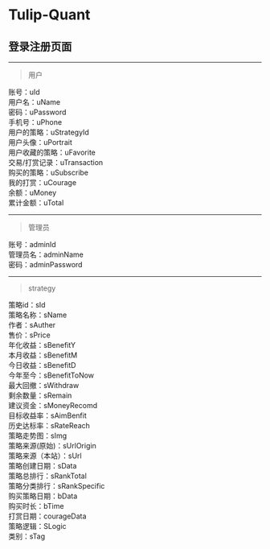 # Tulip-Quant

## 登录注册页面
---
>用户

账号：uId <br>
用户名：uName <br>
密码：uPassword <br>
手机号：uPhone <br>
用户的策略：uStrategyId <br>
用户头像：uPortrait <br>
用户收藏的策略：uFavorite <br>
交易/打赏记录：uTransaction <br>
购买的策略：uSubscribe <br>
我的打赏：uCourage <br>
余额：uMoney <br>
累计金额：uTotal <br>

---
>管理员

账号：adminId <br>
管理员名：adminName <br>
密码：adminPassword <br>

---
>strategy

策略id：sId <br>
策略名称：sName <br>
作者：sAuther <br>
售价：sPrice  <br>
年化收益：sBenefitY <br>
本月收益：sBenefitM <br>
今日收益：sBenefitD <br>
今年至今：sBenefitToNow <br>
最大回撤：sWithdraw <br>
剩余数量：sRemain <br>
建议资金：sMoneyRecomd <br>
目标收益率：sAimBenfit <br>
历史达标率：sRateReach <br>
策略走势图：sImg <br>
策略来源(原始)：sUrlOrigin <br>
策略来源（本站）：sUrl <br>
策略创建日期：sData <br>
策略总排行：sRankTotal <br>
策略分类排行：sRankSpecific <br>
购买策略日期：bData <br>
购买时长：bTime <br>
打赏日期：courageData <br>
策略逻辑：SLogic<br>
类别：sTag<br>

